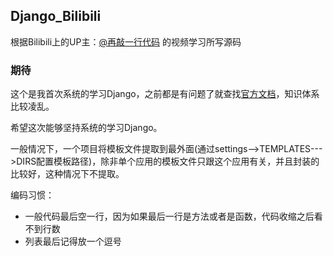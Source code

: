 ## Django_Bilibili
根据Bilibili上的UP主：[@再敲一行代码](https://space.bilibili.com/252028233/#/) 的视频学习所写源码

### 期待
这个是我首次系统的学习Django，之前都是有问题了就查找[官方文档](https://docs.djangoproject.com/en/2.0/)，知识体系比较凌乱。

希望这次能够坚持系统的学习Django。

一般情况下，一个项目将模板文件提取到最外面(通过settings-->TEMPLATES--->DIRS配置模板路径)，除非单个应用的模板文件只跟这个应用有关，并且封装的比较好，这种情况下不提取。


编码习惯：
- 一般代码最后空一行，因为如果最后一行是方法或者是函数，代码收缩之后看不到行数
- 列表最后记得放一个逗号  

